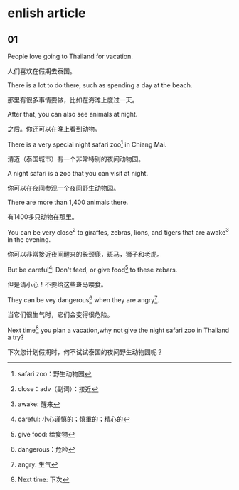# enlish article

## 01

People love going to Thailand for vacation.

人们喜欢在假期去泰国。

There is a lot to do there, such as spending a day at the beach.

那里有很多事情要做，比如在海滩上度过一天。

After that, you can also see animals at night.

之后。你还可以在晚上看到动物。

There is a very special night safari zoo[^1] in Chiang Mai.

清迈（泰国城市）有一个非常特别的夜间动物园。

A night safari is a zoo that you can visit at night.

你可以在夜间参观一个夜间野生动物园。

There are more than 1,400 animals there.

有1400多只动物在那里。

You can be very close[^2] to giraffes, zebras, lions, and tigers that are awake[^3] in the evening.

你可以非常接近夜间醒来的长颈鹿，斑马，狮子和老虎。

But be careful[^4]! Don't feed, or give food[^5] to these zebars.

但是请小心！不要给这些斑马喂食。

They can be vey dangerous[^6] when they are angry[^7].

当它们很生气时，它们会变得很危险。

Next time[^8] you plan a vacation,why not give the night safari zoo in Thailand a try?

下次您计划假期时，何不试试泰国的夜间野生动物园呢？



[^1]: safari zoo：野生动物园
[^2]: close：adv（副词）：接近
[^3]: awake: 醒来
[^4]: careful: 小心谨慎的；慎重的；精心的
[^5 ]: give food: 给食物
[^6]: dangerous：危险
[^7]: angry: 生气
[^8]: Next time: 下次

